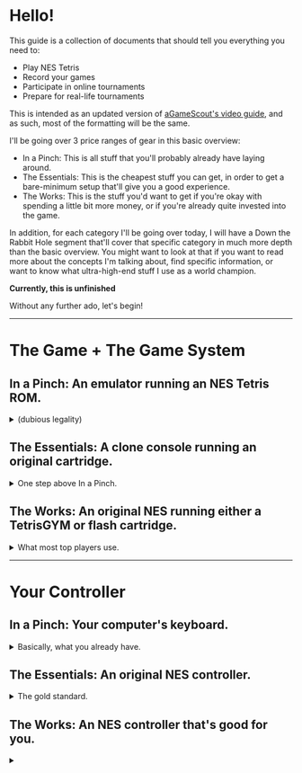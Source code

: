 # Hello! 
This guide is a collection of documents that should tell you everything you need to:

- Play NES Tetris
- Record your games
- Participate in online tournaments
- Prepare for real-life tournaments

This is intended as an updated version of [aGameScout's video guide](https://www.youtube.com/watch?v=kH5C7UDI8TI), and as such, most of the formatting will be the same.

I'll be going over 3 price ranges of gear in this basic overview:
- In a Pinch: This is all stuff that you'll probably already have laying around.
- The Essentials: This is the cheapest stuff you can get, in order to get a bare-minimum setup that'll give you a good experience.
- The Works: This is the stuff you'd want to get if you're okay with spending a little bit more money, or if you're already quite invested into the game.

In addition, for each category I'll be going over today, I will have a Down the Rabbit Hole segment that'll cover that specific category in much more depth than the basic overview. You might want to look at that if you want to read more about the concepts I'm talking about, find specific information, or want to know what ultra-high-end stuff I use as a world champion.

**Currently, this is unfinished**

Without any further ado, let's begin!

---
# The Game + The Game System

## In a Pinch: An emulator running an NES Tetris ROM.
<details closed>
  <summary>(dubious legality)</summary>
  
This is pretty much as basic as it gets. If you don't already know, a NES emulator is a program that lets you run NES games on a system that isn't an NES. In this case, that's probably going to be your computer, or maybe your phone.

For a NES emulator, I recommend [Mesen](https://www.mesen.ca/) (available for Windows, MacOS, and Linux)

[<img src="https://github.com/EricICX/NES-Tetris-Beginners-Guide/assets/80788439/a315abef-df74-4272-bb61-108c31396afe" width="150"/>](https://www.mesen.ca)

If your PC isn't powerful enough to run that, [nestopia-ue](http://0ldsk00l.ca/nestopia/) is another solid choice for Windows and Linux.

[<img src="https://upload.wikimedia.org/wikipedia/commons/thumb/4/44/Nestopia_logo.svg/1280px-Nestopia_logo.svg.png" width="150"/>](http://0ldsk00l.ca/nestopia/)

If you want to play on your phone, you can do that too! The two emulator apps I have experience with are [NostalgiaNes](https://play.google.com/store/apps/details?id=com.nostalgiaemulators.neslite&hl=en_US) on Android, and [Delta Game Emulator](https://apps.apple.com/us/app/delta-game-emulator/id1048524688) on iPhone.

[<img src="https://github.com/EricICX/NES-Tetris-Beginners-Guide/assets/80788439/ff9e611a-bf41-425e-bb53-1e8ce70c5bcd" width="150"/>](https://play.google.com/store/apps/details?id=com.nostalgiaemulators.neslite&hl=en_US) [<img src="https://github.com/EricICX/NES-Tetris-Beginners-Guide/assets/80788439/4a465156-acec-4b57-857a-40b7cb9ed624" width="150"/>](https://apps.apple.com/us/app/delta-game-emulator/id1048524688)

---

However, you'll still need the game, and this is where this article takes a little bit of a... gray turn.

Legally, I can't tell you where to get a NES Tetris ROM. But what I can tell you is that the file you are looking for has either the name `Tetris (U) [!].nes` or `Tetris (USA).nes`. You don't want a file that has the name `Tetris (Europe).nes` (because that's the PAL version, not the NTSC version most people play) and you ABSOLUTELY do not want anything that is a `.exe` file. And with that bit of advice, the rest is up to you.

Once you've set up your emulator and loaded your (legally obtained) ROM, you're ready to move onto the next section.

That said, if you want to learn how to legally obtain a ROM, click here to go to the Down the Rabbit Hole section.

---
</details>

## The Essentials: A clone console running an original cartridge.

<details closed>
  <summary>One step above In a Pinch.</summary>
  
If you don't know already, a clone console is basically a clone of the NES, as the name implies. 

The main advantages of a clone console are that they are cheap and readily available, along with also giving an experience that's good enough when compared to an original NES. 

If you'd like to know more about the differences between an original NES and a clone console, click here to go to the Down the Rabbit Hole section.

Throughout the years, I've found 3 consistent clone console options that I'm comfortable recommending:

[Gamerz Tek 8-Bit Entertainment System](https://www.amazon.com/8-Bit-Entertainment-System-Nintendo/dp/B0161N7J2G). Currently $19.99 on Amazon. 

[<img src="https://github.com/EricICX/NES-Tetris-Beginners-Guide/assets/80788439/6ae4963b-3511-49ef-8f19-378b79a674ac" height="200"/>](https://www.amazon.com/8-Bit-Entertainment-System-Nintendo/dp/B0161N7J2G)

Despite the generic-sounding name, this console comes with two very decent controllers, and if it's in stock, I recommend picking it up. Heck, I've even seen the price go as low as $14.99!

[Old Skool Classiq N](https://www.amazon.com/Skool-CLASSIQ-Console-Compatible-NES-Nintendo/dp/B07KDVMFBY). Currently $23.99 on Amazon. [Also available in gray](https://www.amazon.com/Skool-CLASSIQ-Console-Compatible-NES-Nintendo/dp/B07KDTLY7B), currently $24.99.

[<img src="https://github.com/EricICX/NES-Tetris-Beginners-Guide/assets/80788439/ac335ba8-f25a-4688-86b6-e4b78ab75e05" height="200"/>](https://www.amazon.com/Skool-CLASSIQ-Console-Compatible-NES-Nintendo/dp/B07KDVMFBY)[<img src="https://github.com/EricICX/NES-Tetris-Beginners-Guide/assets/80788439/7e5d3033-9142-435f-b9a6-2ef0ea8d5fb9" height="200"/>](https://www.amazon.com/Skool-CLASSIQ-Console-Compatible-NES-Nintendo/dp/B07KDTLY7B)

This console is another solid option. The two controllers it comes with are very usable, and this console is a favorite of many tournament organizers because of its reliability.

[Hyperkin RetroN 1 AV](https://www.amazon.com/Hyperkin-RetroN-Console-nintendo-entertainment-system/dp/B08ZD8QZGQ). Currently $24.99 on Amazon. [Also available in gray](https://www.amazon.com/Hyperkin-RetroN-Console-nintendo-entertainment-system/dp/B08ZCYK9SH), currently $24.99.

[<img src="https://github.com/EricICX/NES-Tetris-Beginners-Guide/assets/80788439/7db929dc-cbe0-4a44-80c4-4dc61cfa1dcd" height="200">](https://www.amazon.com/Hyperkin-RetroN-Console-nintendo-entertainment-system/dp/B08ZD8QZGQ)[<img src="https://github.com/EricICX/NES-Tetris-Beginners-Guide/assets/80788439/febf5eb7-b937-4311-b98c-8303da7854df" height="200">](https://www.amazon.com/Hyperkin-RetroN-Console-nintendo-entertainment-system/dp/B08ZCYK9SH)



This console is yet another solid option, and it comes with the most decent controller out of the whole bunch here. 
The Cadet controller this comes with isn't exactly like the original NES controller, but it has a similar shape, with the main differences being some rounded bits on the back, and the folded-in corners. 
This is also the only console out of the bunch that's USB powered. Micro USB though, unfortunately.

---

You'll also need a copy of NES Tetris. Unfortunately, it isn't possible to get these new anymore, but it's still a fairly easy game to get secondhand on sites like eBay. 
I don't personally know a whole lot about cartridge pricing, and it's likely that whatever I put here will become outdated immediately. That said, if you're not comfortable with the eBay price (which looks to be around $15 right now in mid-2024), shop around at places like local gaming stores. 

Very quickly, I will also mention that there are two versions of the game: NTSC and PAL. Since I'm American, this guide will mostly focus on NTSC Tetris. That said, there's a reasonably easy way to tell the two versions apart.

As shown below, there's a small bit of text in the bottom right of the label that shows the region. NTSC Tetris has the region label NES-EI-USA. PAL versions might have something different, like NES-EI-FRA.

[<img src="https://github.com/EricICX/NES-Tetris-Beginners-Guide/assets/80788439/fb8ac339-a431-42eb-bf28-991fe34cd696" width="350">](https://github.com/EricICX/NES-Tetris-Beginners-Guide/assets/80788439/fb8ac339-a431-42eb-bf28-991fe34cd696)

(click for full resolution)

In general, you probably won't have to worry about this if you're shopping in an NTSC country, but this is definitely something that Europeans, and other PAL country residents, will have to pay attention to.

---

</details>

## The Works: An original NES running either a TetrisGYM or flash cartridge.

<details closed>
<summary>What most top players use.</summary>

<img src="https://github.com/EricICX/NES-Tetris-Beginners-Guide/assets/80788439/b5ae03ab-b5b7-4d56-9ac4-9a59f55e57d5" width="350">
  
If you're someone who wants something better than a clone console, and/or you want more ways to practice the game, then this section is for you.

An original NES used to be considered the gold standard, but as time goes on (the NES is nearly 40 years old as I'm writing this!), they are becoming less and less reliable. 

Along with that, these consoles are getting rarer and more expensive with age. I got my NES in 2019 for $40 or so with a controller and all the cables, and right now in mid-2024, that's how much parts consoles are selling for!

I'll go into more detail on how to look for an original NES, along with what can fail, in the Down the Rabbit Hole section.

---

What isn't as expensive, however, is additional ways to practice the game. The old advice used to be to get a Game Genie for your original cartridge, but nowadays, there are much better options.

Most top players use [TetrisGYM](https://github.com/kirjavascript/TetrisGYM), a custom version of the game that adds many practice modes and quality-of-life features. This ROM has made Game Genie codes almost completely obsolete.

Currently, there are 3 people selling TetrisGYM cartridges that you can stick in your NES or clone console. 
- [I mostly cater to the American market](https://www.tindie.com/products/26928/)
- [Techapore mostly caters to the Asian market](https://techapore.com/)
- Gunter (@gabrielbondon on Discord) mostly caters to the European market.

In most cases, this means you can get a cartridge for around $25-35. And for a lot of players, that's all they will ever need.

But if you want to try out more obscure ROM hacks, or play other games besides Tetris, you might also want to consider picking up a flash cartridge instead. They're a bit more expensive, but to some people it's worth it.
- [EverDrive N8](https://everdrive.me/cartridges/edn8nes72pin.html): Supports the vast majority of NES games. Has savestates, Game Genie code support, and expansion audio.
- [KrzysioCart](http://krzysiocart.com/): Supports 82% of all NES games, including all known Tetris hacks, but has less quality of life features than the EverDrive N8.

I'll go over more of the differences in the Down the Rabbit Hole section here.
</details>

---
# Your Controller

## In a Pinch: Your computer's keyboard.
<details closed>
<summary>Basically, what you already have.</summary>

This is the most basic option possible, and it's pretty self-explanatory.

That said, if you have even a little bit of money you're willing to spend, an original NES controller is the one thing I recommend buying.
</details>

## The Essentials: An original NES controller.

<details closed>
<summary>The gold standard.</summary>

If you've got a little bit of money to spend, it's recommended that you get an original NES controller. If you play on a clone console or original NES, that's all you need.

Even if you play on emulator, getting an original controller (along with a NES controller to USB adapter) will help you a lot if you ever decide to transition to a console, or if you ever plan to play in real-life tournaments, because you won't have to get used to playing on a controller - you'll have been playing on one since you started. 

Speaking from experience, this approach worked well for me as a high schooler - I didn't have the money for a console at the time, but when I did, I already had the muscle memory for playing on a controller.

---
When it comes to buying an original controller, the one thing you should look for is a red Nintendo logo in the top right. 

<img src="https://github.com/EricICX/NES-Tetris-Beginners-Guide/assets/80788439/86b6e1ca-8d6c-4643-b9bc-1fe8474f61af" width="350">

If a controller doesn't have this, it's 100% guaranteed to be a knockoff controller. It's recommended that you stay away from knockoff controllers for a variety of reasons, including but not limited to poor quality, parts incompatibility, and just generally not feeling good to use at all.

It's also recommended to stay away from USB controllers, as most cheap ones poll at around 20-40 Hz. Basically, this means that it's impossible to be precise with your inputs at all, since 20-40 < 60.

Ultimately, an original Nintendo NES-004 controller is what you're looking for, along with a NES to USB adapter if you're playing on emulator.

If you'd like to know some more about buying controllers (and why knockoff controllers suck), click here to go to the Down the Rabbit Hole section.
</details>

## The Works: An NES controller that's good for you.

<details closed>
<summary></summary>

Ultimately, what this comes down to is finding a controller that's good for you. Depending on your needs, this might be the first one you buy, the tenth one you buy, or you might have to resort to modifying a controller to get what you're after.

That said, finding a controller you like and sticking with it can really help improve your game, especially at real-life tournaments, because even though most tournaments provide controllers, having one you're comfortable with matters a lot when you need to do inputs as precise as 1/30th or 1/60th of a second.

If you'd like to know more about finding the best controller for you, click here to go to the Down the Rabbit Hole section.
</details>





